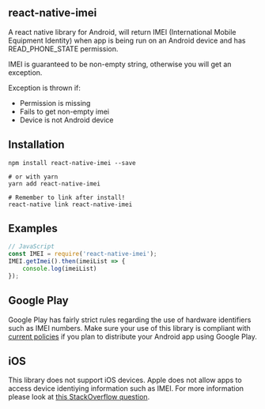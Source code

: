## react-native-imei

A react native library for Android, will return IMEI (International Mobile Equipment Identity) when app is being run on an Android device and has READ_PHONE_STATE permission.

IMEI is guaranteed to be non-empty string, otherwise you will get an exception.

Exception is thrown if:
  * Permission is missing
  * Fails to get non-empty imei
  * Device is not Android device


## Installation

```
npm install react-native-imei --save

# or with yarn
yarn add react-native-imei

# Remember to link after install!
react-native link react-native-imei
```

## Examples

```javascript
// JavaScript
const IMEI = require('react-native-imei');
IMEI.getImei().then(imeiList => {
	console.log(imeiList)
});
```

## Google Play

Google Play has fairly strict rules regarding the use of hardware identifiers such as IMEI numbers. Make sure your use of this library is compliant with [current policies](https://play.google.com/about/developer-content-policy) if you plan to distribute your Android app using Google Play.

## iOS

This library does not support iOS devices. Apple does not allow apps to access device identiying information such as IMEI. For more information please look at [this StackOverflow question](https://stackoverflow.com/a/19927376).
